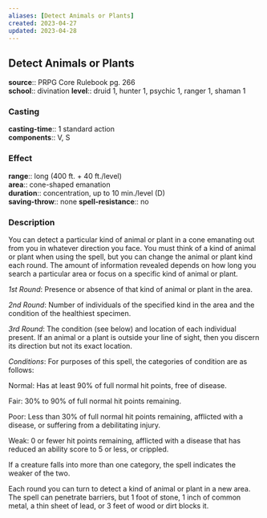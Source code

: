 ```yaml
---
aliases: [Detect Animals or Plants]
created: 2023-04-27
updated: 2023-04-28
---
```


## Detect Animals or Plants

**source**:: PRPG Core Rulebook pg. 266  
**school**:: divination
**level**:: druid 1, hunter 1, psychic 1, ranger 1, shaman 1

### Casting

**casting-time**:: 1 standard action  
**components**:: V, S

### Effect

**range**:: long (400 ft. + 40 ft./level)  
**area**:: cone-shaped emanation  
**duration**:: concentration, up to 10 min./level (D)  
**saving-throw**:: none
**spell-resistance**:: no

### Description

You can detect a particular kind of animal or plant in a cone emanating out from you in whatever direction you face. You must think of a kind of animal or plant when using the spell, but you can change the animal or plant kind each round. The amount of information revealed depends on how long you search a particular area or focus on a specific kind of animal or plant.  
  
*1st Round*: Presence or absence of that kind of animal or plant in the area.  
  
*2nd Round*: Number of individuals of the specified kind in the area and the condition of the healthiest specimen.  
  
*3rd Round*: The condition (see below) and location of each individual present. If an animal or a plant is outside your line of sight, then you discern its direction but not its exact location.  
  
*Conditions*: For purposes of this spell, the categories of condition are as follows:  
  
Normal: Has at least 90% of full normal hit points, free of disease.  
  
Fair: 30% to 90% of full normal hit points remaining.  
  
Poor: Less than 30% of full normal hit points remaining, afflicted with a disease, or suffering from a debilitating injury.  
  
Weak: 0 or fewer hit points remaining, afflicted with a disease that has reduced an ability score to 5 or less, or crippled.  
  
If a creature falls into more than one category, the spell indicates the weaker of the two.  
  
Each round you can turn to detect a kind of animal or plant in a new area. The spell can penetrate barriers, but 1 foot of stone, 1 inch of common metal, a thin sheet of lead, or 3 feet of wood or dirt blocks it.
